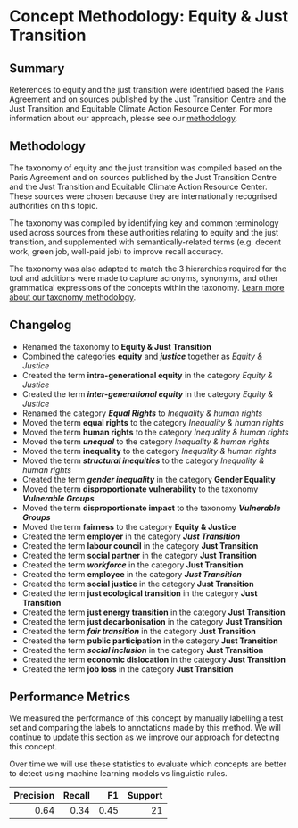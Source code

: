 # Concept Methodology: Equity & Just Transition

## Summary

References to equity and the just transition were identified based the Paris Agreement and on sources published by the Just Transition Centre and the Just Transition and Equitable Climate Action Resource Center. For more information about our approach, please see our [methodology](../README.md).

## Methodology

The taxonomy of equity and the just transition was compiled based on the Paris Agreement and on sources published by the Just Transition Centre and the Just Transition and Equitable Climate Action Resource Center. These sources were chosen because they are internationally recognised authorities on this topic.

The taxonomy was compiled by identifying key and common terminology used across sources from these authorities relating to equity and the just transition, and supplemented with semantically-related terms (e.g. decent work, green job, well-paid job) to improve recall accuracy.

The taxonomy was also adapted to match the 3 hierarchies required for the tool and additions were made to capture acronyms, synonyms, and other grammatical expressions of the concepts within the taxonomy. [Learn more about our taxonomy methodology](../README.md).

## Changelog

- Renamed the taxonomy to ************************Equity & Just Transition************************
- Combined the categories ******equity****** and *******justice******* together as *Equity & Justice*
- Created the term ********************************intra-generational equity******************************** in the category *Equity & Justice*
- Created the term *************************inter-generational equity************************* in the category *Equity & Justice*
- Renamed the category *********Equal Rights********* to *Inequality & human rights*
- Moved the term ************equal rights************ to the category *Inequality & human rights*
- Moved the term ************human rights************ to the category *Inequality & human rights*
- Moved the term *******unequal******* to the category *Inequality & human rights*
- Moved the term **********inequality********** to the category *Inequality & human rights*
- Moved the term *********************structural inequities********************* to the category *Inequality & human rights*
- Created the term *****************gender inequality***************** in the category **********Gender Equality**********
- Moved the term ****disproportionate vulnerability**** to the taxonomy *****************Vulnerable Groups*****************
- Moved the term ****disproportionate impact**** to the taxonomy *****************Vulnerable Groups*****************
- Moved the term ********fairness******** to the category ****Equity & Justice****
- Created the term ********employer******** in the category ***************Just Transition***************
- Created the term **************labour council************** in the category ******Just Transition******
- Created the term **************social partner************** in the category ******Just Transition******
- Created the term *********workforce********* in the category ******Just Transition******
- Created the term ********employee******** in the category ***************Just Transition***************
- Created the term **************social justice************** in the category ******Just Transition******
- Created the term **************************just ecological transition************************** in the category ******Just Transition******
- Created the term **********************just energy transition********************** in the category ******Just Transition******
- Created the term ********************just decarbonisation******************** in the category ******Just Transition******
- Created the term ***************fair transition*************** in the category ******Just Transition******
- Created the term ********************public participation******************** in the category ******Just Transition******
- Created the term ***************social inclusion*************** in the category ******Just Transition******
- Created the term ********************economic dislocation******************** in the category ******Just Transition******
- Created the term ********job loss******** in the category ******Just Transition******

## Performance Metrics

We measured the performance of this concept by manually labelling a test set and comparing the labels to annotations made by this method. We will continue to update this section as we improve our approach for detecting this concept.

Over time we will use these statistics to evaluate which concepts are better to detect using machine learning models vs linguistic rules.

|   Precision |   Recall |   F1 |   Support |
|------------:|---------:|-----:|----------:|
|        0.64 |     0.34 | 0.45 |        21 |
